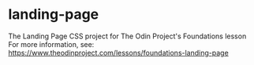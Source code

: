 # landing-page
The Landing Page CSS project for The Odin Project's Foundations lesson
For more information, see:
https://www.theodinproject.com/lessons/foundations-landing-page